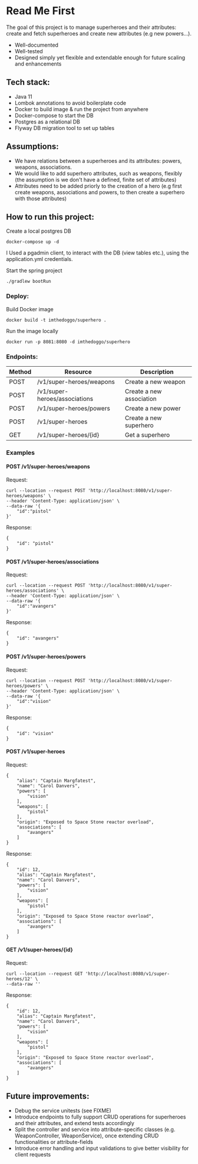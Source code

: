 # Read Me First
The goal of this project is to manage superheroes and their attributes:
create and fetch superheroes and create new attributes (e.g new powers...).
* Well-documented
* Well-tested
* Designed simply yet flexible and extendable enough for future scaling and enhancements

## Tech stack:
* Java 11
* Lombok annotations to avoid boilerplate code
* Docker to build image & run the project from anywhere
* Docker-compose to start the DB
* Postgres as a relational DB
* Flyway DB migration tool to set up tables

## Assumptions:
* We have relations between a superheroes and its attributes: powers, weapons, associations. 
* We would like to add superhero attributes, such as weapons, flexibly (the assumption is we don't have a defined, finite set of attributes)
* Attributes need to be added priorly to the creation of a hero (e.g first create weapons, associations and powers, to then create a superhero with those attributes)


## How to run this project:
Create a local postgres DB
```
docker-compose up -d
```
I Used a pgadmin client, to interact with the DB (view tables etc.), using the application.yml credentials.

Start the spring project
```
./gradlew bootRun
```

### Deploy:
Build Docker image
```
docker build -t imthedoggo/superhero .
```
Run the image locally
```
docker run -p 8081:8080 -d imthedoggo/superhero 
```

### Endpoints:

| Method  | Resource                      | Description              |
|---------|-------------------------------|--------------------------|
| POST    | /v1/super-heroes/weapons      | Create a new weapon      |
| POST    | /v1/super-heroes/associations | Create a new association |
| POST    | /v1/super-heroes/powers       | Create a new power       |
| POST    | /v1/super-heroes              | Create a new superhero   |
| GET     | /v1/super-heroes/{id}         | Get a superhero          |


### Examples

#### POST /v1/super-heroes/weapons
Request:
```
curl --location --request POST 'http://localhost:8080/v1/super-heroes/weapons' \
--header 'Content-Type: application/json' \
--data-raw '{
    "id":"pistol"
}'
```
Response:
```
{
    "id": "pistol"
}
```
#### POST /v1/super-heroes/associations
Request:
```
curl --location --request POST 'http://localhost:8080/v1/super-heroes/associations' \
--header 'Content-Type: application/json' \
--data-raw '{
    "id":"avangers"
}'
```
Response:
```
{
    "id": "avangers"
}
```
#### POST /v1/super-heroes/powers
Request:
```
curl --location --request POST 'http://localhost:8080/v1/super-heroes/powers' \
--header 'Content-Type: application/json' \
--data-raw '{
    "id":"vision"
}'
```
Response:
```
{
    "id": "vision"
}
```
#### POST /v1/super-heroes
Request:
```
{
    "alias": "Captain Margfatest",
    "name": "Carol Danvers",
    "powers": [
        "vision"
    ],
    "weapons": [
        "pistol"
    ],
    "origin": "Exposed to Space Stone reactor overload",
    "associations": [
        "avangers"
    ]
}
```
Response:
```
{
    "id": 12,
    "alias": "Captain Margfatest",
    "name": "Carol Danvers",
    "powers": [
        "vision"
    ],
    "weapons": [
        "pistol"
    ],
    "origin": "Exposed to Space Stone reactor overload",
    "associations": [
        "avangers"
    ]
}
```
#### GET /v1/super-heroes/{id}
Request:
```
curl --location --request GET 'http://localhost:8080/v1/super-heroes/12' \
--data-raw ''
```
Response:
```
{
    "id": 12,
    "alias": "Captain Margfatest",
    "name": "Carol Danvers",
    "powers": [
        "vision"
    ],
    "weapons": [
        "pistol"
    ],
    "origin": "Exposed to Space Stone reactor overload",
    "associations": [
        "avangers"
    ]
}
```

## Future improvements:
* Debug the service unitests (see FIXME)
* Introduce endpoints to fully support CRUD operations for superheroes and their attributes, and extend tests accordingly
* Split the controller and service into attribute-specific classes (e.g. WeaponController, WeaponService), once extending CRUD functionalities or attribute-fields
* Introduce error handling and input validations to give better visibility for client requests